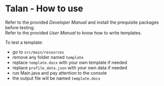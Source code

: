 # Talan - How to use
Refer to the provided _Developer Manual_ and install the prequisite packages before testing.\
Refer to the provided _User Manual_ to know how to write templates.

To test a template:
 - go to `src/main/resources`
 - remove any folder named `template`
 - replace `template.docx` with your own template if needed
 - replace `profile_data.json` with your own data if needed
 - run Main.java and pay attention to the console
 - the output file will be named ``template.docx``
